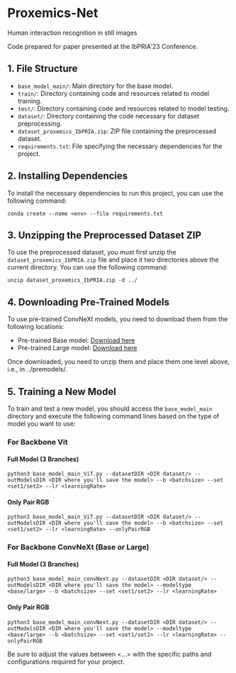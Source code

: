 # Proxemics-Net
Human interaction recognition in still images

Code prepared for paper presented at the IbPRIA'23 Conference.

## 1. File Structure

- `base_model_main/`: Main directory for the base model.
- `train/`: Directory containing code and resources related to model training.
- `test/`: Directory containing code and resources related to model testing.
- `dataset/`: Directory containing the code necessary for dataset preprocessing.
- `dataset_proxemics_IbPRIA.zip`: ZIP file containing the preprocessed dataset.
- `requirements.txt`: File specifying the necessary dependencies for the project.

  
## 2. Installing Dependencies

To install the necessary dependencies to run this project, you can use the following command:

    conda create --name <env> --file requirements.txt

## 3. Unzipping the Preprocessed Dataset ZIP

To use the preprocessed dataset, you must first unzip the `dataset_proxemics_IbPRIA.zip` file and place it two directories above the current directory. You can use the following command:

    unzip dataset_proxemics_IbPRIA.zip -d ../

## 4. Downloading Pre-Trained Models

To use pre-trained ConvNeXt models, you need to download them from the following locations:

- Pre-trained Base model: [Download here](https://dl.fbaipublicfiles.com/convnext/convnext_base_22k_224.pth)
- Pre-trained Large model: [Download here](https://dl.fbaipublicfiles.com/convnext/convnext_large_22k_224.pth)

Once downloaded, you need to unzip them and place them one level above, i.e., in ../premodels/.

## 5. Training a New Model

To train and test a new model, you should access the `base_model_main` directory and execute the following command lines based on the type of model you want to use:

### For Backbone Vit

#### Full Model (3 Branches)

    python3 base_model_main_ViT.py --datasetDIR <DIR dataset/> --outModelsDIR <DIR where you'll save the model> --b <batchsize> --set <set1/set2> --lr <learningRate>

#### Only Pair RGB

    python3 base_model_main_ViT.py --datasetDIR <DIR dataset/> --outModelsDIR <DIR where you'll save the model> --b <batchsize> --set <set1/set2> --lr <learningRate> --onlyPairRGB

### For Backbone ConvNeXt (Base or Large)

#### Full Model (3 Branches)

    python3 base_model_main_convNext.py --datasetDIR <DIR dataset/> --outModelsDIR <DIR where you'll save the model> --modeltype <base/large> --b <batchsize> --set <set1/set2> --lr <learningRate>

#### Only Pair RGB

    python3 base_model_main_convNext.py --datasetDIR <DIR dataset/> --outModelsDIR <DIR where you'll save the model> --modeltype <base/large> --b <batchsize> --set <set1/set2> --lr <learningRate> --onlyPairRGB

Be sure to adjust the values between <...> with the specific paths and configurations required for your project.

